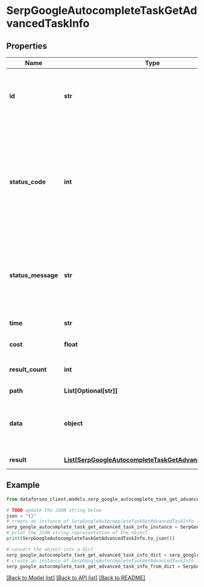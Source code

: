# SerpGoogleAutocompleteTaskGetAdvancedTaskInfo


## Properties

Name | Type | Description | Notes
------------ | ------------- | ------------- | -------------
**id** | **str** | task identifier unique task identifier in our system in the UUID format | [optional] 
**status_code** | **int** | status code of the task generated by DataForSEO, can be within the following range: 10000-60000 you can find the full list of the response codes here | [optional] 
**status_message** | **str** | informational message of the task you can find the full list of general informational messages here | [optional] 
**time** | **str** | execution time, seconds | [optional] 
**cost** | **float** | total tasks cost, USD | [optional] 
**result_count** | **int** | number of elements in the result array | [optional] 
**path** | **List[Optional[str]]** | URL path | [optional] 
**data** | **object** | contains the same parameters that you specified in the POST request | [optional] 
**result** | [**List[SerpGoogleAutocompleteTaskGetAdvancedResultInfo]**](SerpGoogleAutocompleteTaskGetAdvancedResultInfo.md) | array of results | [optional] 

## Example

```python
from dataforseo_client.models.serp_google_autocomplete_task_get_advanced_task_info import SerpGoogleAutocompleteTaskGetAdvancedTaskInfo

# TODO update the JSON string below
json = "{}"
# create an instance of SerpGoogleAutocompleteTaskGetAdvancedTaskInfo from a JSON string
serp_google_autocomplete_task_get_advanced_task_info_instance = SerpGoogleAutocompleteTaskGetAdvancedTaskInfo.from_json(json)
# print the JSON string representation of the object
print(SerpGoogleAutocompleteTaskGetAdvancedTaskInfo.to_json())

# convert the object into a dict
serp_google_autocomplete_task_get_advanced_task_info_dict = serp_google_autocomplete_task_get_advanced_task_info_instance.to_dict()
# create an instance of SerpGoogleAutocompleteTaskGetAdvancedTaskInfo from a dict
serp_google_autocomplete_task_get_advanced_task_info_from_dict = SerpGoogleAutocompleteTaskGetAdvancedTaskInfo.from_dict(serp_google_autocomplete_task_get_advanced_task_info_dict)
```
[[Back to Model list]](../README.md#documentation-for-models) [[Back to API list]](../README.md#documentation-for-api-endpoints) [[Back to README]](../README.md)


